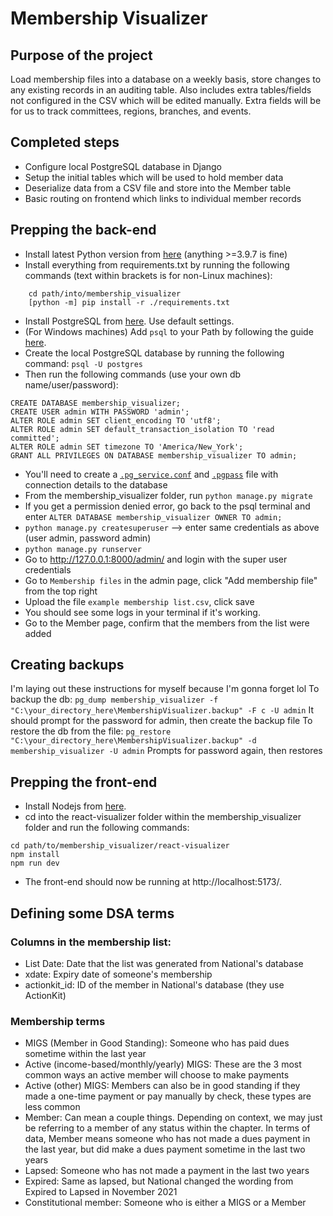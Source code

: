 
# Membership Visualizer

## Purpose of the project
Load membership files into a database on a weekly basis, store changes to any existing records in an auditing table. Also includes extra tables/fields not configured in the CSV which will be edited manually. Extra fields will be for us to track committees, regions, branches, and events.

## Completed steps
- Configure local PostgreSQL database in Django
- Setup the initial tables which will be used to hold member data
- Deserialize data from a CSV file and store into the Member table
- Basic routing on frontend which links to individual member records

## Prepping the back-end
- Install latest Python version from [here](https://www.python.org/downloads/) (anything >=3.9.7 is fine)
- Install everything from requirements.txt by running the following commands (text within brackets is for non-Linux machines):
```
    cd path/into/membership_visualizer 
    [python -m] pip install -r ./requirements.txt
   ```

- Install PostgreSQL from [here](https://www.postgresql.org/download/). Use default settings.
- (For Windows machines) Add `psql` to your Path by following the guide [here](https://www.commandprompt.com/education/how-to-set-windows-path-for-postgres-tools/).
- Create the local PostgreSQL database by running the following command:
`psql -U postgres`
- Then run the following commands (use your own db name/user/password):
```
CREATE DATABASE membership_visualizer;
CREATE USER admin WITH PASSWORD 'admin';
ALTER ROLE admin SET client_encoding TO 'utf8';
ALTER ROLE admin SET default_transaction_isolation TO 'read committed';
ALTER ROLE admin SET timezone TO 'America/New_York';
GRANT ALL PRIVILEGES ON DATABASE membership_visualizer TO admin;
```
* You'll need to create a [`.pg_service.conf`](https://www.postgresql.org/docs/current/libpq-pgservice.html) and [`.pgpass`](https://www.postgresql.org/docs/current/libpq-pgpass.html) file with connection details to the database
* From the membership_visualizer folder, run `python manage.py migrate`
* If you get a permission denied error, go back to the psql terminal and enter `ALTER DATABASE membership_visualizer OWNER TO admin;`
* `python manage.py createsuperuser` --> enter same credentials as above (user admin, password admin)
* `python manage.py runserver`
* Go to http://127.0.0.1:8000/admin/ and login with the super user credentials
* Go to `Membership files` in the admin page, click "Add membership file" from the top right
* Upload the file `example membership list.csv`, click save
* You should see some logs in your terminal if it's working. 
* Go to the Member page, confirm that the members from the list were added

## Creating backups
I'm laying out these instructions for myself because I'm gonna forget lol
To backup the db:
`pg_dump membership_visualizer -f "C:\your_directory_here\MembershipVisualizer.backup" -F c -U admin`
It should prompt for the password for admin, then create the backup file
To restore the db from the file:
`pg_restore "C:\your_directory_here\MembershipVisualizer.backup" -d membership_visualizer -U admin`
Prompts for password again, then restores

## Prepping the front-end
- Install Nodejs from [here](https://nodejs.org/en).
- cd into the react-visualizer folder within the membership_visualizer folder and run the following commands:
``` 
cd path/to/membership_visualizer/react-visualizer
npm install
npm run dev
 ```
 - The front-end should now be running at http://localhost:5173/. 

## Defining some DSA terms
### Columns in the membership list:
* List Date: Date that the list was generated from National's database
* xdate: Expiry date of someone's membership
* actionkit_id: ID of the member in National's database (they use ActionKit)

### Membership terms
* MIGS (Member in Good Standing): Someone who has paid dues sometime within the last year
* Active (income-based/monthly/yearly) MIGS: These are the 3 most common ways an active member will choose to make payments
* Active (other) MIGS: Members can also be in good standing if they made a one-time payment or pay manually by check, these types are less common
* Member: Can mean a couple things. Depending on context, we may just be referring to a member of any status within the chapter. In terms of data, Member means someone who has not made a dues payment in the last year, but did make a dues payment sometime in the last two years
* Lapsed: Someone who has not made a payment in the last two years
* Expired: Same as lapsed, but National changed the wording from Expired to Lapsed in November 2021
* Constitutional member: Someone who is either a MIGS or a Member

